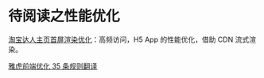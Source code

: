# 待阅读之性能优化

[淘宝达人主页首屏渲染优化](https://www.zhihu.com/question/385397882/answer/1594966805)：高频访问，H5 App 的性能优化，借助 CDN 流式渲染。

[雅虎前端优化 35 条规则翻译](https://github.com/creeperyang/blog/issues/1)
